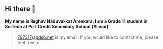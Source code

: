 ## Hi there 👋
#### My name is Raghav Naduvakkat Areekara, I am a Grade 11 student in SciTech at Port Credit Secondary School {#head}

> <797317@pdsb.net> is my email. If you would like to contact me, please feel free to.

<!--
**raghavn1/raghavn1** is a ✨ _special_ ✨ repository because its `README.md` (this file) appears on your GitHub profile.

Here are some ideas to get you started:

- 🔭 I’m currently working on ...
- 🌱 I’m currently learning ...
- 👯 I’m looking to collaborate on ...
- 🤔 I’m looking for help with ... 
- 💬 Ask me about ...
- 📫 How to reach me: ...
- 😄 Pronouns: ...
- ⚡ Fun fact: ...
-->
